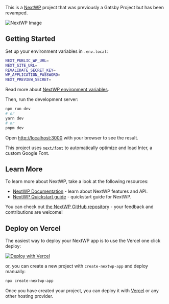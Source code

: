 This is a [NextWP](https://www.nextwp.org/) project that was previously a Gatsby Project but has been revamped.

![NextWP Image](/screenshot.png)

## Getting Started


Set up your environment variables in `.env.local`:

```bash
NEXT_PUBLIC_WP_URL=
NEXT_SITE_URL=
REVALIDATE_SECRET_KEY=
WP_APPLICATION_PASSWORD=
NEXT_PREVIEW_SECRET=
```

Read more about [NextWP environment variables](https://www.nextwp.org/environment-variables).

Then, run the development server:

```bash
npm run dev
# or
yarn dev
# or
pnpm dev
```

Open [http://localhost:3000](http://localhost:3000) with your browser to see the result.

This project uses [`next/font`](https://nextjs.org/docs/basic-features/font-optimization) to automatically optimize and load Inter, a custom Google Font.

## Learn More

To learn more about NextWP, take a look at the following resources:

- [NextWP Documentation](https://www.nextwp.org/) - learn about NextWP features and API.
- [NextWP Quickstart guide](https://www.nextwp.org/quickstart) - quickstart guide for NextWP.

You can check out [the NextWP GitHub repository](https://github.com/CalebBarnes/nextwp) - your feedback and contributions are welcome!

## Deploy on Vercel

The easiest way to deploy your NextWP app is to use the Vercel one click deploy:

[![Deploy with Vercel](https://vercel.com/button)](https://vercel.com/new/clone?repository-url=https%3A%2F%2Fgithub.com%2FCalebBarnes%2Fnextwp-starter&env=NEXT_PUBLIC_WP_URL,WP_APPLICATION_PASSWORD,NEXT_PREVIEW_SECRET,REVALIDATE_SECRET_KEY&envDescription=These%20environment%20variables%20are%20necessary%20for%20the%20Next.js%20to%20WordPress%20connection%20via%20NextWP.%20Refer%20to%20the%20NextWP%20docs%20for%20more%20information.&envLink=https%3A%2F%2Fwww.nextwp.org%2Fenvironment-variables&demo-title=NextWP%20Starter&demo-description=A%20Next.js%20Headless%20WordPress%20site%20built%20with%20NextWP.&demo-url=https%3A%2F%2Fnextwp-starter.vercel.app&demo-image=https%3A%2F%2Fraw.githubusercontent.com%2FCalebBarnes%2Fnextwp-starter%2Fmain%2Fscreenshot.png)

or, you can create a new project with `create-nextwp-app` and deploy manually:

```bash
npx create-nextwp-app
```

Once you have created your project, you can deploy it with [Vercel](https://vercel.com/) or any other hosting provider.
